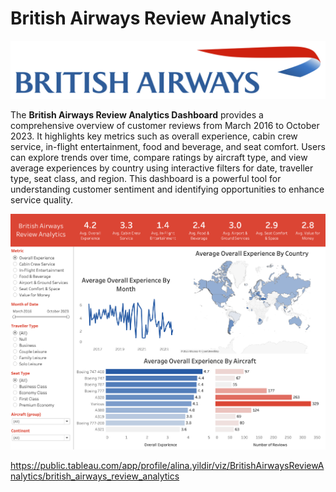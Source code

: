 # British Airways Review Analytics

![British Airways Review Analytics](https://github.com/yildiramdsa/british_airways_review_analytics/blob/main/british_airways_review_analytics.png)

The **British Airways Review Analytics Dashboard** provides a comprehensive overview of customer reviews from March 2016 to October 2023. It highlights key metrics such as overall experience, cabin crew service, in-flight entertainment, food and beverage, and seat comfort. Users can explore trends over time, compare ratings by aircraft type, and view average experiences by country using interactive filters for date, traveller type, seat class, and region. This dashboard is a powerful tool for understanding customer sentiment and identifying opportunities to enhance service quality.

![British Airways Review Analytics](https://github.com/yildiramdsa/british_airways_review_analytics/blob/main/british_airways_review_analytics_dashboard.png)

https://public.tableau.com/app/profile/alina.yildir/viz/BritishAirwaysReviewAnalytics/british_airways_review_analytics
